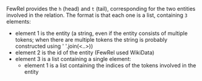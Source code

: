 FewRel provides the `h` (head) and `t` (tail), corresponding for the two entities involved in the relation. The format is that each one is a list, containing `3` elements:
- element 1 is the entity (a string, even if the entity consists of multiple tokens; when there are multiple tokens the string is probably constructed using ' '.join(<..>))
- element 2 is the id of the entity (FewRel used WikiData)
- element 3 is a list containing a single element:
    - element 1 is a list containing the indices of the tokens involved in the entity